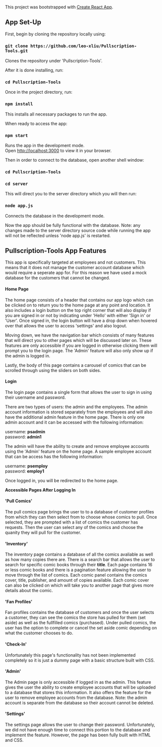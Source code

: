 This project was bootstrapped with [Create React App](https://github.com/facebook/create-react-app).

## App Set-Up

First, begin by cloning the repository locally using:

### `git clone https://github.com/leo-xliu/Pullscription-Tools.git`

Clones the repository under 'Pullscription-Tools'.

After it is done installing, run:

### `cd Pullscription-Tools`

Once in the project directory, run:

### `npm install`

This installs all necessary packages to run the app. 

When ready to access the app:

### `npm start`

Runs the app in the development mode.\
Open [http://localhost:3000](http://localhost:3000) to view it in your browser.

Then in order to connect to the database, open another shell window:

### `cd Pullscription-Tools`
### `cd server`

This will direct you to the server directory which you will then run: 

### `node app.js`

Connects the database in the development mode.

Now the app should be fully functional with the database. 
Note: any changes made to the server directory source code while running the app will not be reflected unless 'node app.js' is restarted. 

## Pullscription-Tools App Features

This app is specifically targeted at employees and not customers. This means that it does not manage the customer account database which would require a seperate app for. For this reason we have used a mock database for the customers that cannot be changed. 

#### Home Page

The home page consists of a header that contains our app logo which can be clicked on to return you to the home page at any point and location. It also includes a login button on the top right corner that will also display if you are signed in or not by indicating under 'Hello' with either 'Sign in' or 'User'. Once signed in, the login button will have a drop down when hovered over that allows the user to access 'settings' and also logout. 

Moving down, we have the navigation bar which consists of many features that will direct you to other pages which will be discussed later on. These features are only accessible if you are logged in otherwise clicking them will prompt you to the login page. The 'Admin' feature will also only show up if the admin is logged in. 

Lastly, the body of this page contains a carousel of comics that can be scrolled through using the sliders on both sides. 

#### Login

The login page contains a single form that allows the user to sign in using their username and password. 

There are two types of users: the admin and the employees. 
The admin account information is stored separately from the employees and will also have the additional admin feature in the home page. There is only one admin account and it can be accessed with the following information:

username: **psadmin**\
password: **admin1**

The admin will have the ability to create and remove employee accounts using the 'Admin' feature on the home page. 
A sample employee account that can be access has the following information:

username: **psemploy**\
password: **employ1**

Once logged in, you will be redirected to the home page. 

**Accessible Pages After Logging In**

#### 'Pull Comics' 

The pull comics page brings the user to to a database of customer profiles from which they can then select from to choose whose comics to pull. Once selected, they are prompted with a list of comics the customer has requests. Then the user can select any of the comics and choose the quanity they will pull for the customer. 

#### 'Inventory' 

The inventory page contains a database of all the comics avaliable as well as how many copies there are. There is a search bar that allows the user to search for specific comic books through their **title**. Each page contains 16 or less comic books and there is a pagination feature allowing the user to move through the list of comics. Each comic panel contains the comics cover, title, publisher, and amount of copies available. Each comic cover can also be clicked on which will take you to another page that gives more details about the comic. 

#### 'Fan Profiles' 

Fan profiles contains the database of customers and once the user selects a customer, they can see the comics the store has pulled for them (set aside) as well as the fullfilled comics (purchased). Under pulled comics, the user has the option to complete or cancel the set aside comic depending on what the customer chooses to do. 

#### 'Check-In' 

Unfortunately this page's functionality has not been implemented completely so it is just a dummy page with a basic structure built with CSS.

#### 'Admin' 

The Admin page is only accessible if logged in as the admin. This feature gives the user the ability to create employee accounts that will be uploaded to a database that stores this information. It also offers the feature for the user to remove employee accounts from the database.
Note: the admin account is separate from the database so their account cannot be deleted. 

#### 'Settings'

The settings page allows the user to change their password. Unfortunately, we did not have enough time to connect this portion to the database and implement the feature. However, the page has been fully built with HTML and CSS.